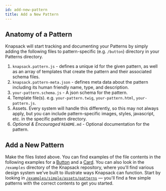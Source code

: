 ```yaml
---
id: add-new-pattern
title: Add a New Pattern
---
```


## Anatomy of a Pattern

Knapsack will start tracking and documenting your Patterns by simply adding the following files to pattern-specific (e.g. `/button`) directory in your Patterns directory.

1) `knapsack.pattern.js` - defines a unique id for the given pattern, as well as an array of templates that create the pattern and their associated schema files.
2) `knapsack.pattern-meta.json` - defines meta data about the pattern including its human friendly name, type, and description.
3) `your-pattern.schema.js` - A json schema for the pattern.
4) Template file(s). e.g. `your-pattern.twig`, `your-pattern.html`, `your-pattern.js`.
5) Assets. Every system will handle this differently, so this may not always apply, but you can include pattern-specific images, styles, javascript, etc. in the specific pattern directory.
6) *_Optional & Encouraged_* `README.md` - Optional documentation for the pattern.

## Add a New Pattern

Make the files listed above. You can find examples of the file contents in the following examples for a [Button](/docs/example-button) and a [Card](/docs/example-nesting-patterns). You can also look in the `/examples` directory of the Knapsack repository, where you'll find various design system we've built to illustrate ways Knapsack can function. Start by looking in [`/examples/simple/assets/patterns`](https://github.com/basaltinc/knapsack/tree/master/examples/simple/assets/patterns) — you'll find a few simple patterns with the correct contents to get you started.

